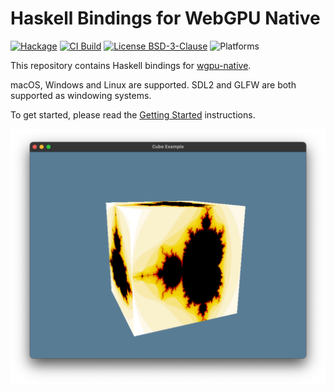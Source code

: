 # Haskell Bindings for WebGPU Native

[![Hackage][hackage-shield]][hackage]
[![CI Build][github-ci-shield]][github-ci]
[![License BSD-3-Clause][license-shield]][license]
![Platforms][platform-shield]

[hackage]: http://hackage.haskell.org/package/wgpu-hs
[hackage-shield]: https://img.shields.io/hackage/v/wgpu-hs.svg?logo=haskell
[github-ci]: https://github.com/lancelet/wgpu-hs/actions
[github-ci-shield]: https://github.com/lancelet/wgpu-hs/actions/workflows/ci.yml/badge.svg
[license]: https://github.com/lancelet/wgpu-hs/blob/master/LICENSE
[license-shield]: https://img.shields.io/badge/license-BSD--3--Clause-green.svg
[platform-shield]: https://img.shields.io/badge/platform-macos%20%7C%20linux%20%7C%20windows-blue

This repository contains Haskell bindings for
[wgpu-native](https://github.com/gfx-rs/wgpu-native).

macOS, Windows and Linux are supported. SDL2 and GLFW are both supported as
windowing systems.

To get started, please read the [Getting Started](GettingStarted.md)
instructions.

![cube demo](cube-demo.png)

